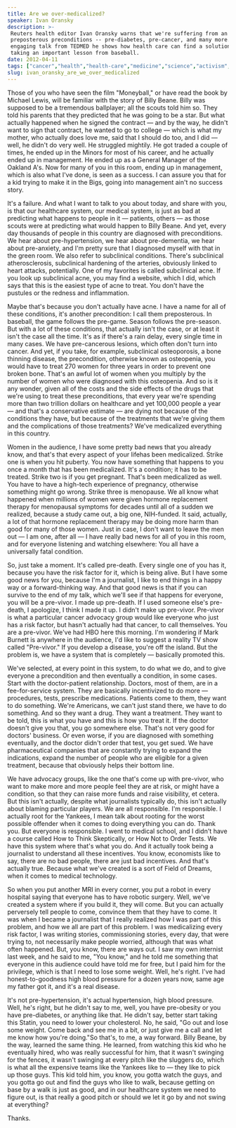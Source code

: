 ```yaml
---
title: Are we over-medicalized?
speaker: Ivan Oransky
description: >-
 Reuters health editor Ivan Oransky warns that we're suffering from an epidemic of
 preposterous preconditions -- pre-diabetes, pre-cancer, and many more. In this
 engaging talk from TEDMED he shows how health care can find a solution... by
 taking an important lesson from baseball.
date: 2012-04-11
tags: ["cancer","health","health-care","medicine","science","activism","aging","disease","bioethics","society","culture","sports","public-health"]
slug: ivan_oransky_are_we_over_medicalized
---
```


Those of you who have seen the film "Moneyball," or have read the book by Michael Lewis,
will be familiar with the story of Billy Beane. Billy was supposed to be a tremendous
ballplayer; all the scouts told him so. They told his parents that they predicted that he
was going to be a star. But what actually happened when he signed the contract — and by the
way, he didn't want to sign that contract, he wanted to go to college — which is what my
mother, who actually does love me, said that I should do too, and I did — well, he didn't
do very well. He struggled mightily. He got traded a couple of times, he ended up in the
Minors for most of his career, and he actually ended up in management. He ended up as a
General Manager of the Oakland A's. Now for many of you in this room, ending up in
management, which is also what I've done, is seen as a success. I can assure you that for
a kid trying to make it in the Bigs, going into management ain't no success
story.

It's a failure. And what I want to talk to you about today, and share with you, is that our
healthcare system, our medical system, is just as bad at predicting what happens to people
in it — patients, others — as those scouts were at predicting what would happen to Billy
Beane. And yet, every day thousands of people in this country are diagnosed with
preconditions. We hear about pre-hypertension, we hear about pre-dementia, we hear about
pre-anxiety, and I'm pretty sure that I diagnosed myself with that in the green room. We
also refer to subclinical conditions. There's subclinical atherosclerosis, subclinical
hardening of the arteries, obviously linked to heart attacks, potentially. One of my
favorites is called subclinical acne. If you look up subclinical acne, you may find a
website, which I did, which says that this is the easiest type of acne to treat. You don't
have the pustules or the redness and inflammation.

Maybe that's because you don't actually have acne. I have a name for all of these
conditions, it's another precondition: I call them preposterous. In baseball, the game
follows the pre-game. Season follows the pre-season. But with a lot of these conditions,
that actually isn't the case, or at least it isn't the case all the time. It's as if
there's a rain delay, every single time in many cases. We have pre-cancerous lesions, which
often don't turn into cancer. And yet, if you take, for example, subclinical osteoporosis,
a bone thinning disease, the precondition, otherwise known as osteopenia, you would have
to treat 270 women for three years in order to prevent one broken bone. That's an awful
lot of women when you multiply by the number of women who were diagnosed with this
osteopenia. And so is it any wonder, given all of the costs and the side effects of the
drugs that we're using to treat these preconditions, that every year we're spending more
than two trillion dollars on healthcare and yet 100,000 people a year — and that's a
conservative estimate — are dying not because of the conditions they have, but because of
the treatments that we're giving them and the complications of those treatments? We've
medicalized everything in this country.

Women in the audience, I have some pretty bad news that you already know, and that's that
every aspect of your lifehas been medicalized. Strike one is when you hit puberty. You now
have something that happens to you once a month that has been medicalized. It's a
condition; it has to be treated. Strike two is if you get pregnant. That's been
medicalized as well. You have to have a high-tech experience of pregnancy, otherwise
something might go wrong. Strike three is menopause. We all know what happened when
millions of women were given hormone replacement therapy for menopausal symptoms for
decades until all of a sudden we realized, because a study came out, a big one,
NIH-funded. It said, actually, a lot of that hormone replacement therapy may be doing more
harm than good for many of those women. Just in case, I don't want to leave the men out — I
am one, after all — I have really bad news for all of you in this room, and for everyone
listening and watching elsewhere: You all have a universally fatal condition.

So, just take a moment. It's called pre-death. Every single one of you has it, because you
have the risk factor for it, which is being alive. But I have some good news for you,
because I'm a journalist, I like to end things in a happy way or a forward-thinking way.
And that good news is that if you can survive to the end of my talk, which we'll see if
that happens for everyone, you will be a pre-vivor. I made up pre-death. If I used someone
else's pre-death, I apologize, I think I made it up. I didn't make up pre-vivor. Pre-vivor
is what a particular cancer advocacy group would like everyone who just has a risk factor,
but hasn't actually had that cancer, to call themselves. You are a pre-vivor. We've had HBO
here this morning. I'm wondering if Mark Burnett is anywhere in the audience, I'd like to
suggest a reality TV show called "Pre-vivor." If you develop a disease, you're off the
island. But the problem is, we have a system that is completely — basically promoted
this.

We've selected, at every point in this system, to do what we do, and to give everyone a
precondition and then eventually a condition, in some cases. Start with the doctor-patient
relationship. Doctors, most of them, are in a fee-for-service system. They are basically
incentivized to do more — procedures, tests, prescribe medications. Patients come to them,
they want to do something. We're Americans, we can't just stand there, we have to do
something. And so they want a drug. They want a treatment. They want to be told, this is
what you have and this is how you treat it. If the doctor doesn't give you that, you go
somewhere else. That's not very good for doctors' business. Or even worse, if you are
diagnosed with something eventually, and the doctor didn't order that test, you get
sued. We have pharmaceutical companies that are constantly trying to expand the
indications, expand the number of people who are eligible for a given treatment, because
that obviously helps their bottom line.

We have advocacy groups, like the one that's come up with pre-vivor, who want to make more
and more people feel they are at risk, or might have a condition, so that they can raise
more funds and raise visibility, et cetera. But this isn't actually, despite what
journalists typically do, this isn't actually about blaming particular players. We are all
responsible. I'm responsible. I actually root for the Yankees, I mean talk about rooting
for the worst possible offender when it comes to doing everything you can do. Thank you.
But everyone is responsible. I went to medical school, and I didn't have a course called
How to Think Skeptically, or How Not to Order Tests. We have this system where that's what
you do. And it actually took being a journalist to understand all these incentives. You
know, economists like to say, there are no bad people, there are just bad incentives. And
that's actually true. Because what we've created is a sort of Field of Dreams, when it
comes to medical technology.

So when you put another MRI in every corner, you put a robot in every hospital saying that
everyone has to have robotic surgery. Well, we've created a system where if you build it,
they will come. But you can actually perversely tell people to come, convince them that
they have to come. It was when I became a journalist that I really realized how I was part
of this problem, and how we all are part of this problem. I was medicalizing every risk
factor, I was writing stories, commissioning stories, every day, that were trying to, not
necessarily make people worried, although that was what often happened. But, you know,
there are ways out. I saw my own internist last week, and he said to me, "You know," and
he told me something that everyone in this audience could have told me for free, but I
paid him for the privilege, which is that I need to lose some weight. Well, he's right.
I've had honest-to-goodness high blood pressure for a dozen years now, same age my father
got it, and it's a real disease.

It's not pre-hypertension, it's actual hypertension, high blood pressure. Well, he's right,
but he didn't say to me, well, you have pre-obesity or you have pre-diabetes, or anything
like that. He didn't say, better start taking this Statin, you need to lower your
cholesterol. No, he said, "Go out and lose some weight. Come back and see me in a bit, or
just give me a call and let me know how you're doing."So that's, to me, a way forward.
Billy Beane, by the way, learned the same thing. He learned, from watching this kid who he
eventually hired, who was really successful for him, that it wasn't swinging for the
fences, it wasn't swinging at every pitch like the sluggers do, which is what all the
expensive teams like the Yankees like to — they like to pick up those guys. This kid told
him, you know, you gotta watch the guys, and you gotta go out and find the guys who like
to walk, because getting on base by a walk is just as good, and in our healthcare system
we need to figure out, is that really a good pitch or should we let it go by and not swing
at everything?

Thanks.

<!--
ad_duration=3.33
comment_count=79
event="TEDMED 2012"
external_start_time=0
intro_duration=11.82
is_subtitle_required="False"
is_talk_featured="True"
language="en"
language_swap="False"
native_language="en"
number_of_related_talks=6
number_of_speakers=1
number_of_subtitled_videos=23
number_of_tags=13
number_of_talk_download_languages=23
number_of_talk_more_resources=0
number_of_talk_recommendations=0
number_of_talks_take_actions=0
post_ad_duration=0.83
published_timestamp="2012-06-19 15:01:09"
recording_date="2012-04-11"
speaker_description="Health reporter"
speaker_is_published=1
speaker_name="Ivan Oransky"
talk_name="Are we over-medicalized?"
talks_tags=["cancer","health","health-care","medicine","science","activism","aging","disease","bioethics","society","culture","sports","public-health"]
url_audio="https://download.ted.com/talks/IvanOransky_2012P.mp3?apikey=acme-roadrunner"
url_photo_speaker="https://pe.tedcdn.com/images/ted/97ec9828cd8755db1c51e3c5b8e38aa27ff28c89_254x191.jpg"
url_photo_talk="https://pe.tedcdn.com/images/ted/d23d30480f358b5c72c90c39fca4a01742dacb6e_800x600.jpg"
url_webpage="https://www.ted.com/talks/ivan_oransky_are_we_over_medicalized"
video_type_name="TED Stage Talk"
-->